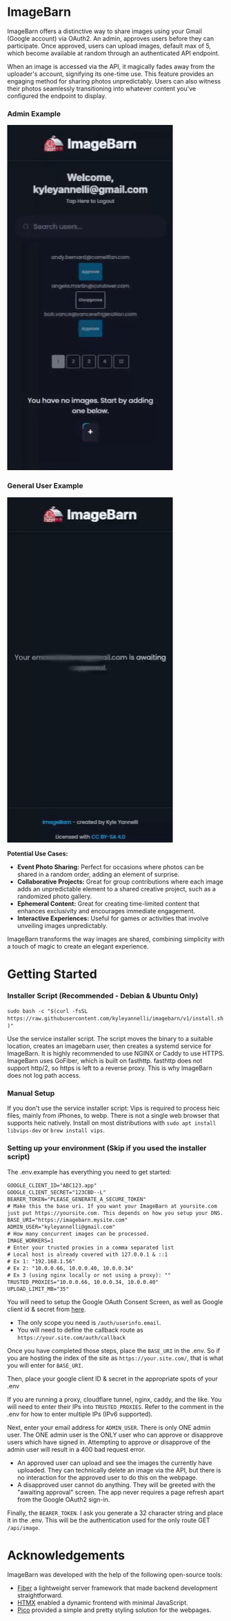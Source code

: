 # ImageBarn

ImageBarn offers a distinctive way to share images using your Gmail (Google account) via OAuth2. An admin, approves users before they can participate. Once approved, users can upload images, default max of 5, which become available at random through an authenticated API endpoint.

When an image is accessed via the API, it magically fades away from the uploader's account, signifying its one-time use. This feature provides an engaging method for sharing photos unpredictably. Users can also witness their photos seamlessly transitioning into whatever content you've configured the endpoint to display.

### Admin Example
![AdminExampleGIF](https://raw.githubusercontent.com/kyleyannelli/imagebarn/refs/heads/main/examples/admin-example-trimmed.gif)

### General User Example
![GeneralUserExampleGIF](https://raw.githubusercontent.com/kyleyannelli/imagebarn/refs/heads/main/examples/user-example-trimmed.gif)

**Potential Use Cases:**

- **Event Photo Sharing:** Perfect for occasions where photos can be shared in a random order, adding an element of surprise.
- **Collaborative Projects:** Great for group contributions where each image adds an unpredictable element to a shared creative project, such as a randomized photo gallery.
- **Ephemeral Content:** Great for creating time-limited content that enhances exclusivity and encourages immediate engagement.
- **Interactive Experiences:** Useful for games or activities that involve unveiling images unpredictably.

ImageBarn transforms the way images are shared, combining simplicity with a touch of magic to create an elegant experience.

# Getting Started

### Installer Script (Recommended - Debian & Ubuntu Only)
`sudo bash -c "$(curl -fsSL https://raw.githubusercontent.com/kyleyannelli/imagebarn/v1/install.sh)"`

Use the service installer script. The script moves the binary to a suitable location, creates an imagebarn user, then creates a systemd service for ImageBarn.
It is highly recommended to use NGINX or Caddy to use HTTPS. ImageBarn uses GoFiber, which is built on fasthttp. fasthttp does not support http/2, so https is left to a reverse proxy. This is why ImageBarn does not log path access.

### Manual Setup
If you don't use the service installer script: Vips is required to process heic files, mainly from iPhones, to webp. There is not a single web browser that supports heic natively. Install on most distributions with `sudo apt install libvips-dev` or `brew install vips`.

### Setting up your environment (Skip if you used the installer script)
The .env.example has everything you need to get started:

```.env
GOOGLE_CLIENT_ID="ABC123.app"
GOOGLE_CLIENT_SECRET="123CBD--L"
BEARER_TOKEN="PLEASE_GENERATE_A_SECURE_TOKEN"
# Make this the base uri. If you want your ImageBarn at yoursite.com just put https://yoursite.com. This depends on how you setup your DNS.
BASE_URI="https://imagebarn.mysite.com"
ADMIN_USER="kyleyannelli@gmail.com"
# How many concurrent images can be processed.
IMAGE_WORKERS=1
# Enter your trusted proxies in a comma separated list
# Local host is already covered with 127.0.0.1 & ::1
# Ex 1: "192.168.1.56"
# Ex 2: "10.0.0.66, 10.0.0.40, 10.0.0.34"
# Ex 3 (using nginx locally or not using a proxy): ""
TRUSTED_PROXIES="10.0.0.66, 10.0.0.34, 10.0.0.40"
UPLOAD_LIMIT_MB="35"
```

You will need to setup the Google OAuth Consent Screen, as well as Google client id & secret from [here](https://support.google.com/cloud/answer/6158849?hl=en).
- The only scope you need is `/auth/userinfo.email`.
- You will need to define the callback route as `https://your.site.com/auth/callback`

Once you have completed those steps, place the `BASE_URI` in the .env. So if you are hosting the index of the site as `https://your.site.com/`, that is what you will enter for `BASE_URI`.

Then, place your google client ID & secret in the appropriate spots of your .env

If you are running a proxy, cloudflare tunnel, nginx, caddy, and the like. You will need to enter their IPs into `TRUSTED_PROXIES`. Refer to the comment in the .env for how to enter multiple IPs (IPv6 supported).

Next, enter your email address for `ADMIN_USER`. There is only ONE admin user. The ONE admin user is the ONLY user who can approve or disapprove users which have signed in. Attempting to approve or disapprove of the admin user will result in a 400 bad request error.
- An approved user can upload and see the images the currently have uploaded. They can technically delete an image via the API, but there is no interaction for the approved user to do this on the webpage.
- A disapproved user cannot do anything. They will be greeted with the "awaiting approval" screen. The app never requires a page refresh apart from the Google OAuth2 sign-in.

Finally, the `BEARER_TOKEN`. I ask you generate a 32 character string and place it in the .env. This will be the authentication used for the only route GET `/api/image`.

# Acknowledgements
ImageBarn was developed with the help of the following open-source tools:
- [Fiber](https://github.com/gofiber/fiber) a lightweight server framework that made backend development straightforward.
- [HTMX](https://github.com/bigskysoftware/htmx) enabled a dynamic frontend with minimal JavaScript.
- [Pico](https://github.com/picocss/pico) provided a simple and pretty styling solution for the webpages.
